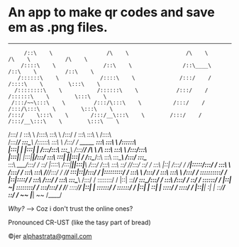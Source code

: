   
# An app to make qr codes and save em as .png files.


  
  
  
  _______                   _____                    _____                    _____             _____
         /::\    \                 /\    \                  /\    \                  /\    \           /\    \
        /::::\    \               /::\    \                /::\____\                /::\    \         /::\    \
       /::::::\    \             /::::\    \              /:::/    /               /::::\    \        \:::\    \
      /::::::::\    \           /::::::\    \            /:::/    /               /::::::\    \        \:::\    \
     /:::/~~\:::\    \         /:::/\:::\    \          /:::/    /               /:::/\:::\    \        \:::\    \
    /:::/    \:::\    \       /:::/__\:::\    \        /:::/    /               /:::/__\:::\    \        \:::\    \
   /:::/    / \:::\    \     /::::\   \:::\    \      /:::/    /                \:::\   \:::\    \       /::::\    \
  /:::/____/   \:::\____\   /::::::\   \:::\    \    /:::/    /      _____    ___\:::\   \:::\    \     /::::::\    \
 |:::|    |     |:::|    | /:::/\:::\   \:::\____\  /:::/____/      /\    \  /\   \:::\   \:::\    \   /:::/\:::\    \
 |:::|____|     |:::|____|/:::/  \:::\   \:::|    ||:::|    /      /::\____\/::\   \:::\   \:::\____\ /:::/  \:::\____\
  \:::\   _\___/:::/    / \::/   |::::\  /:::|____||:::|____\     /:::/    /\:::\   \:::\   \::/    //:::/    \::/    /
   \:::\ |::| /:::/    /   \/____|:::::\/:::/    /  \:::\    \   /:::/    /  \:::\   \:::\   \/____//:::/    / \/____/
    \:::\|::|/:::/    /          |:::::::::/    /    \:::\    \ /:::/    /    \:::\   \:::\    \   /:::/    /
     \::::::::::/    /           |::|\::::/    /      \:::\    /:::/    /      \:::\   \:::\____\ /:::/    /
      \::::::::/    /            |::| \::/____/        \:::\__/:::/    /        \:::\  /:::/    / \::/    /
       \::::::/    /             |::|  ~|               \::::::::/    /          \:::\/:::/    /   \/____/
        \::::/____/              |::|   |                \::::::/    /            \::::::/    /
         |::|    |               \::|   |                 \::::/    /              \::::/    /
         |::|____|                \:|   |                  \::/____/                \::/    /
          ~~                       \|___|                   ~~                       \/____/
 
 

_Why?_ --> Coz i don't trust the online ones?

Pronounced CR-UST (like the tasy part of bread)

©jer <alphastrata@gmail.com>
 

